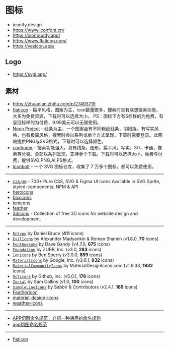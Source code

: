 # 图标

- iconify.design
- https://www.iconfont.cn/
- https://iconbuddy.app/
- https://www.flaticon.com/
- https://yesicon.app/

## Logo

- https://svgl.app/

## 素材

- https://zhuanlan.zhihu.com/p/27493719
- [flaticon](https://www.flaticon.com/) - 扁平风格，图案为主，icon数量繁多，搜索时具有联想搜索功能，大多为免费资源，下载时可以选择大小。 PS：图标下方有S标样的为免费，有皇冠标样的为付费，9.99美元可以无限使用。
- [Noun Project](https://thenounproject.com/) - 线条为主，一个图案会有不同粗细线条，阴阳版，有写实风格，也有极简风格，搜索时会以系列或单个方式呈现，下载时需要登录。此网站提供PNG与SVG格式，下载时可以选择颜色。
- [confinder](https://www.iconfinder.com/) - 搜索功能强大，具有线条，图形，扁平风，写实，3D，卡通，像素等分类。全部以系列呈现，支持单个下载。下载时可以选择大小，免费与付费，提供SVG,PNG,AI,PS格式。
- [Iconbolt](https://www.iconbolt.com/) - 一个 SVG 图标仓库，收集了 7 万多个图标，都可以免费使用。


---

- [css.gg](https://github.com/astrit/css.gg) - 700+ Pure CSS, SVG & Figma UI Icons Available in SVG Sprite, styled-components, NPM & API
- [heroicons](https://github.com/tailwindlabs/heroicons)
- [boxicons](https://github.com/atisawd/boxicons)
- [ionicons](https://github.com/ionic-team/ionicons)
- [feather](https://github.com/feathericons/feather)
- [3dicons](https://3dicons.co/) - Collection of free 3D icons for website design and development.

---

- [`Entypo`](http://entypo.com) by Daniel Bruce (**411** icons) 
- [`EvilIcons`](http://evil-icons.io) by Alexander Madyankin & Roman Shamin (v1.8.0, **70** icons) 
- [`FontAwesome`](http://fortawesome.github.io/Font-Awesome/icons/) by Dave Gandy (v4.7.0, **675** icons) 
- [`Foundation`](http://zurb.com/playground/foundation-icon-fonts-3) by ZURB, Inc. (v3.0, **283** icons)
- [`Ionicons`](http://ionicframework.com/docs/v2/ionicons/) by Ben Sperry (v3.0.0, **859** icons)
- [`MaterialIcons`](https://www.google.com/design/icons/) by Google, Inc. (v3.0.1, **932** icons)
- [`MaterialCommunityIcons`](https://materialdesignicons.com/) by MaterialDesignIcons.com (v1.9.33, **1932** icons)
- [`Octicons`](http://octicons.github.com) by Github, Inc. (v5.0.1, **176** icons)
- [`Zocial`](http://zocial.smcllns.com/) by Sam Collins (v1.0, **100** icons)
- [`SimpleLineIcons`](http://simplelineicons.com/) by Sabbir & Contributors (v2.4.1, **189** icons)
- [FeatherIcon](https://feathericons.com/)
- [material-design-icons](https://github.com/google/material-design-icons)
- [weather-icons](https://github.com/erikflowers/weather-icons)

---

- [APP切图命名规范：介绍一种通用的命名规则](http://www.woshipm.com/ucd/575469.html)
- [app切图命名规范](http://www.zuimeiui.com/cutname.html)

---

- [flaticon](https://www.flaticon.com)
